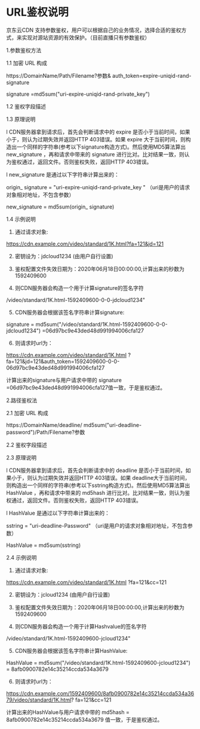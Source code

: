 # URL鉴权说明

京东云CDN 支持参数鉴权，用户可以根据自己的业务情况，选择合适的鉴权方式，来实现对源站资源的有效保护。（目前直播只有参数鉴权）

1.参数鉴权方法

1.1   加密 URL 构成

https://DomainName/Path/Filename?参数& auth_token=expire-uniqid-rand-signature

signature =md5sum("uri-expire-uniqid-rand-private_key")

1.2   鉴权字段描述

1.3   原理说明

l  CDN服务器拿到请求后，首先会判断请求中的 expire  是否小于当前时间，如果小于，则认为过期失效并返回HTTP 403错误。如果 expire 大于当前时间，则构造出一个同样的字符串(参考以下signature构造方式)。然后使用MD5算法算出 new_signature ，再和请求中带来的 signature  进行比对。比对结果一致，则认为鉴权通过，返回文件。否则鉴权失败，返回HTTP 403错误。

l  new_signature  是通过以下字符串计算出来的：

origin_ signature = "uri-expire-uniqid-rand-private_key " （uri是用户的请求对象相对地址，不包含参数）

new_signature = md5sum(origin_ signature)

1.4   示例说明

1. 通过请求对象:

https://cdn.example.com/video/standard/1K.html?fa=121&jd=121

2. 密钥设为：jdcloud1234 (由用户自行设置)

3. 鉴权配置文件失效日期为：2020年06月18日00:00:00,计算出来的秒数为1592409600

4. 则CDN服务器会构造一个用于计算signature的签名字符

/video/standard/1K.html-1592409600-0-0-jdcloud1234"

5. CDN服务器会根据该签名字符串计算signature:

signature = md5sum("/video/standard/1K.html-1592409600-0-0-jdcloud1234") =06d97bc9e43ded48d991994006cfa127

6. 则请求时url为：

https://cdn.example.com/video/standard/1K.html ?fa=121&jd=121&auth_token=1592409600-0-0-06d97bc9e43ded48d991994006cfa127

计算出来的signature与用户请求中带的 signature =06d97bc9e43ded48d991994006cfa127值一致，于是鉴权通过。




2.路径鉴权法

2.1 加密 URL 构成

https://DomainName/deadline/ md5sum("uri-deadline-password")/Path/Filename?参数

2.2 鉴权字段描述


2.3 原理说明

l  CDN服务器拿到请求后，首先会判断请求中的 deadline 是否小于当前时间，如果小于，则认为过期失效并返回HTTP 403错误。如果 deadline大于当前时间，则构造出一个同样的字符串(参考以下sstring构造方式)。然后使用MD5算法算出 HashValue ，再和请求中带来的 md5hash 进行比对。比对结果一致，则认为鉴权通过，返回文件。否则鉴权失败，返回HTTP 403错误。

l  HashValue 是通过以下字符串计算出来的：

sstring = "uri-deadline-Password" （uri是用户的请求对象相对地址，不包含参数）

HashValue = md5sum(sstring)

2.4   示例说明

1. 通过请求对象:

https://cdn.example.com/video/standard/1K.html ?fa=121&cc=121

2. 密钥设为：jcloud1234 (由用户自行设置)

3. 鉴权配置文件失效日期为：2020年06月18日00:00:00,计算出来的秒数为1592409600

4. 则CDN服务器会构造一个用于计算Hashvalue的签名字符

/video/standard/1K.html-1592409600-jcloud1234"

5. CDN服务器会根据该签名字符串计算HashValue:

HashValue = md5sum("/video/standard/1K.html-1592409600-jcloud1234") = 8afb0900782e14c35214ccda534a3679

6. 则请求时url为：

https://cdn.example.com/1592409600/8afb0900782e14c35214ccda534a3679/video/standard/1K.html? fa=121&cc=121

计算出来的HashValue与用户请求中带的 md5hash = 8afb0900782e14c35214ccda534a3679 值一致，于是鉴权通过。
